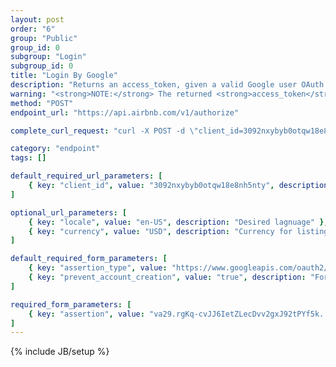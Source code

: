 ```yaml
---
layout: post
order: "6"
group: "Public"
group_id: 0
subgroup: "Login"
subgroup_id: 0
title: "Login By Google"
description: "Returns an access_token, given a valid Google user OAuth access token. See <a href=\"https://developers.google.com/identity/protocols/OAuth2\" target=\"_blank\">the Google docs</a> to learn how to generate a Google access token."
warning: "<strong>NOTE:</strong> The returned <strong>access_token</strong> is required to hit logged-in endpoints."
method: "POST"
endpoint_url: "https://api.airbnb.com/v1/authorize"

complete_curl_request: "curl -X POST -d \"client_id=3092nxybyb0otqw18e8nh5nty\" -d \"locale=en-US\" -d \"currency=USD\" -F assertion_type=https://www.googleapis.com/oauth2/v1/userinfo -F assertion=va29.rgKq-cvJJ6IetZLecDvv2gxJ92tPYf5kEtL_PS98cEc5x1240n2aelp4uZ22xdWsLu2e -F prevent_account_creation=true https://api.airbnb.com/v1/authorize"

category: "endpoint"
tags: []

default_required_url_parameters: [
	{ key: "client_id", value: "3092nxybyb0otqw18e8nh5nty", description: "API Key" }
]

optional_url_parameters: [
	{ key: "locale", value: "en-US", description: "Desired lagnuage" },
	{ key: "currency", value: "USD", description: "Currency for listings" }
]

default_required_form_parameters: [
	{ key: "assertion_type", value: "https://www.googleapis.com/oauth2/v1/userinfo", description: "Required for Google authentication." },
	{ key: "prevent_account_creation", value: "true", description: "For sign-in, as opposed to registration." }
]

required_form_parameters: [
	{ key: "assertion", value: "va29.rgKq-cvJJ6IetZLecDvv2gxJ92tPYf5k...", description: "Google user's access token." }
]
---
```

{% include JB/setup %}

